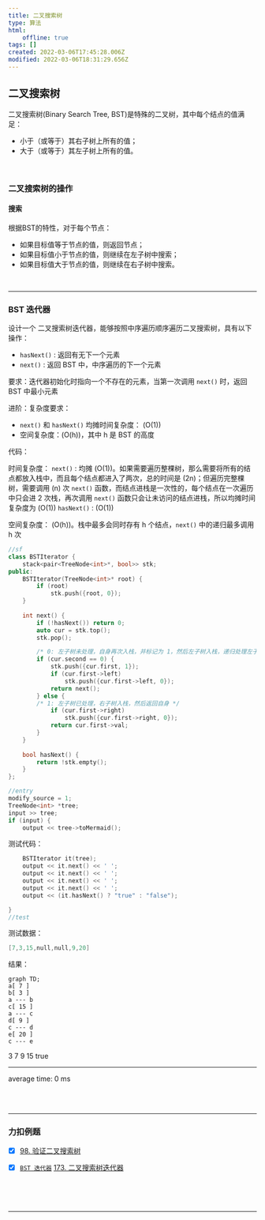 ```yaml
---
title: 二叉搜索树
type: 算法
html:
    offline: true
tags: []
created: 2022-03-06T17:45:28.006Z
modified: 2022-03-06T18:31:29.656Z
---
```




<!-- @import "/root.css" -->

## 二叉搜索树

二叉搜索树(Binary Search Tree, BST)是特殊的二叉树，其中每个结点的值满足：
- 小于（或等于）其右子树上所有的值；
- 大于（或等于）其左子树上所有的值。

<br>

### 二叉搜索树的操作

#### 搜索

根据BST的特性，对于每个节点：

- 如果目标值等于节点的值，则返回节点；
- 如果目标值小于节点的值，则继续在左子树中搜索；
- 如果目标值大于节点的值，则继续在右子树中搜索。




<br><hr class=short>

### BST 迭代器

设计一个 二叉搜索树迭代器，能够按照中序遍历顺序遍历二叉搜索树，具有以下操作：

- `hasNext()` : 返回有无下一个元素
- `next()` : 返回 BST 中，中序遍历的下一个元素

要求：迭代器初始化时指向一个不存在的元素，当第一次调用 `next()` 时，返回 BST 中最小元素

进阶：复杂度要求：
-  `next()` 和 `hasNext()` 均摊时间复杂度： \(O(1)\)
-  空间复杂度：\(O(h)\)，其中 h 是 BST 的高度

代码：

时间复杂度：
`next()` : 均摊 \(O(1)\)。如果需要遍历整棵树，那么需要将所有的结点都放入栈中，而且每个结点都进入了两次，总的时间是 \(2n\)；但遍历完整棵树，需要调用 \(n\) 次 `next()` 函数，而结点进栈是一次性的，每个结点在一次遍历中只会进 2 次栈，再次调用 `next()` 函数只会让未访问的结点进栈，所以均摊时间复杂度为 \(O(1)\)
`hasNext()` : \(O(1)\)

空间复杂度： \(O(h)\)。栈中最多会同时存有 h 个结点，`next()` 中的递归最多调用 h 次

```cpp {cmd=run}
//sf
class BSTIterator {
    stack<pair<TreeNode<int>*, bool>> stk;
public:
    BSTIterator(TreeNode<int>* root) {
        if (root)
            stk.push({root, 0});
    }
    
    int next() {
        if (!hasNext()) return 0;
        auto cur = stk.top();
        stk.pop();

        /* 0: 左子树未处理，自身再次入栈，并标记为 1，然后左子树入栈，递归处理左子树 */
        if (cur.second == 0) {
            stk.push({cur.first, 1});
            if (cur.first->left)
                stk.push({cur.first->left, 0});
            return next();
        } else {
        /* 1: 左子树已处理，右子树入栈，然后返回自身 */
            if (cur.first->right)
                stk.push({cur.first->right, 0});
            return cur.first->val;
        }
    }
    
    bool hasNext() {
        return !stk.empty();
    }
};
```
```cpp {cmd=run continue hide}
//entry
modify_source = 1;
TreeNode<int> *tree;
input >> tree;
if (input) {
    output << tree->toMermaid();
```
测试代码：
```cpp {cmd=run continue}
    BSTIterator it(tree);
    output << it.next() << ' ';
    output << it.next() << ' ';
    output << it.next() << ' ';
    output << it.next() << ' ';
    output << (it.hasNext() ? "true" : "false");
```
```cpp {cmd=run continue hide}
}
//test
```
测试数据：
```cpp {cmd=run continue modify_source}
[7,3,15,null,null,9,20]
```
结果：
<!-- code_chunk_output -->

<div class=code-output> 

```mermaid 
graph TD; 
a[ 7 ] 
b[ 3 ] 
a --- b
c[ 15 ] 
a --- c
d[ 9 ] 
c --- d
e[ 20 ] 
c --- e
``` 
3 7 9 15 true

<hr class=code-hr> average time: 0 ms


</div> 



<!-- /code_chunk_output -->


<br><br><hr class=short>

### 力扣例题

- [x] [98. 验证二叉搜索树](https://leetcode-cn.com/problems/validate-binary-search-tree/)

- [x] [`BST 迭代器`](#bst-迭代器) [173. 二叉搜索树迭代器](https://leetcode-cn.com/problems/binary-search-tree-iterator/)

<br>
<br>
<br>

---
